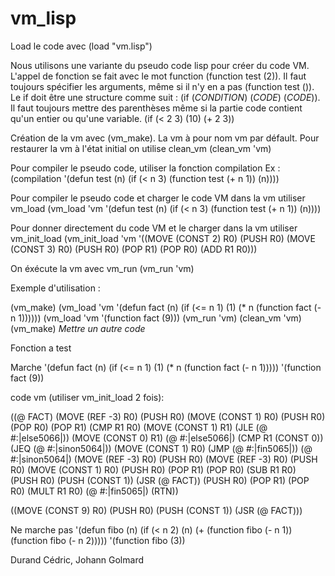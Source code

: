 # vm_lisp

Load le code avec (load "vm.lisp")

Nous utilisons une variante du pseudo code lisp pour créer du code VM.
L'appel de fonction se fait avec le mot function (function test (2)).
Il faut toujours spécifier les arguments, même si il n'y en a pas (function test ()).
Le if doit être une structure comme suit : (if (*CONDITION*) (*CODE*) (*CODE*)).
Il faut toujours mettre des parenthèses même si la partie code contient qu'un entier ou qu'une variable.
(if (< 2 3) (10) (+ 2 3))

Création de la vm avec (vm_make). La vm à pour nom vm par défault.
Pour restaurer la vm à l'état initial on utilise clean_vm (clean_vm 'vm)

Pour compiler le pseudo code, utiliser la fonction compilation
Ex : (compilation '(defun test (n) (if (< n 3) (function test (+ n 1)) (n))))

Pour compiler le pseudo code et charger le code VM dans la vm utiliser vm_load
(vm_load 'vm '(defun test (n) (if (< n 3) (function test (+ n 1)) (n))))

Pour donner directement du code VM et le charger dans la vm utiliser vm_init_load
(vm_init_load 'vm '((MOVE (CONST 2) R0) (PUSH R0) (MOVE (CONST 3) R0) (PUSH R0) (POP R1) (POP R0) (ADD R1 R0)))

On éxécute la vm avec vm_run (vm_run 'vm)


Exemple d'utilisation :

(vm_make)
(vm_load 'vm '(defun fact (n) (if (<= n 1) (1) (* n (function fact (- n 1))))))
(vm_load 'vm '(function fact (9)))
(vm_run 'vm)
(clean_vm 'vm)
(vm_make)
*Mettre un autre code*

Fonction a test 

Marche
'(defun fact (n) (if (<= n 1) (1) (* n (function fact (- n 1))))) 
'(function fact (9))

code vm (utiliser vm_init_load 2 fois):

((@ FACT) (MOVE (REF -3) R0) (PUSH R0) (MOVE (CONST 1) R0) (PUSH R0) (POP R0) (POP R1) (CMP R1 R0) (MOVE (CONST 1) R1) (JLE (@ #:|else5066|)) (MOVE (CONST 0) R1) (@ #:|else5066|) (CMP R1 (CONST 0)) (JEQ (@ #:|sinon5064|)) (MOVE (CONST 1) R0) (JMP (@ #:|fin5065|)) (@ #:|sinon5064|) (MOVE (REF -3) R0) (PUSH R0) (MOVE (REF -3) R0) (PUSH R0) (MOVE (CONST 1) R0) (PUSH R0) (POP R1) (POP R0) (SUB R1 R0) (PUSH R0) (PUSH (CONST 1)) (JSR (@ FACT)) (PUSH R0) (POP R1) (POP R0) (MULT R1 R0) (@ #:|fin5065|) (RTN))

((MOVE (CONST 9) R0) (PUSH R0) (PUSH (CONST 1)) (JSR (@ FACT)))

Ne marche pas
'(defun fibo (n) (if (< n 2) (n) (+ (function fibo (- n 1)) (function fibo (- n 2)))))
'(function fibo (3))

Durand Cédric, Johann Golmard

